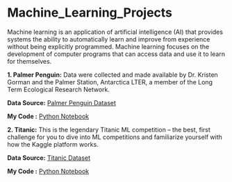 # Machine_Learning_Projects
Machine learning is an application of artificial intelligence (AI) that provides systems the ability to automatically learn and improve from experience without being explicitly programmed. Machine learning focuses on the development of computer programs that can access data and use it to learn for themselves.

<b> 1. Palmer Penguin:</b> Data were collected and made available by Dr. Kristen Gorman and the Palmer Station, Antarctica LTER, a member of the Long Term Ecological Research Network.
<p> <b>Data Source:</b> <a href="https://www.kaggle.com/parulpandey/palmer-archipelago-antarctica-penguin-data" target="_blank"> Palmer Penguin Dataset </a> </p>
<p> <b> My Code :</b> <a href="https://github.com/Swati-90/Machine_Learning_Projects/tree/main/Palmer%20Penguins" target="_blank"> Python Notebook </a> </p>

<b> 2. Titanic:</b> This is the legendary Titanic ML competition – the best, first challenge for you to dive into ML competitions and familiarize yourself with how the Kaggle platform works.
<p> <b>Data Source:</b> <a href="https://www.kaggle.com/c/titanic/data" target="_blank"> Titanic Dataset </a> </p>
<p> <b> My Code :</b> <a href="https://github.com/Swati-90/Machine_Learning_Projects/tree/main/Palmer%20Penguins" target="_blank"> Python Notebook </a> </p>








